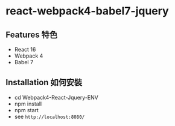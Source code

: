 # react-webpack4-babel7-jquery



## Features 特色

* React 16
* Webpack 4
* Babel 7


## Installation 如何安裝

* cd Webpack4-React-Jquery-ENV 
* npm install
* npm start
* see `http://localhost:8080/`
